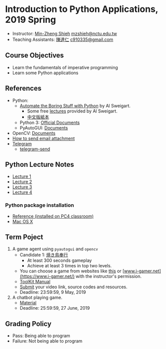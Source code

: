 # Introduction to Python Applications, 2019 Spring

+   Instructor: [Min-Zheng Shieh](mailto:mzshieh@nctu.edu.tw) mzshieh@nctu.edu.tw
+   Teaching Assistants: [陳達仁](mailto:c910335@gmail.com) c910335@gmail.com

## Course Objectives

+   Learn the fundamentals of imperative programming
+   Learn some Python applications

## References

+   Python: 
    + [Automate the Boring Stuff with Python](https://automatetheboringstuff.com/) by Al Sweigart.
        +   Some free [lectures](https://www.youtube.com/playlist?list=PL0-84-yl1fUnRuXGFe_F7qSH1LEnn9LkW) provided by Al Sweigart.
        +   [中文版紙本](https://www.tenlong.com.tw/products/9789864762729)
    +   Python 3: [Official Documents](https://docs.python.org/3/)
    +   PyAutoGUI: [Documents](https://pyautogui.readthedocs.io/en/latest/)
+   OpenCV: [Documents](https://docs.opencv.org/)
+	[How to send email attachment](https://stackoverflow.com/questions/3362600/how-to-send-email-attachments)
+	[Telegram](https://telegram.org/)
    +	[telegram-send](https://pypi.org/project/telegram-send/)

## Python Lecture Notes

+ [Lecture 1](https://hackmd.io/s/rJ6hmNpUN)
+ [Lecture 2](https://hackmd.io/s/ByMfXEPDN)
+ [Lecture 3](https://hackmd.io/s/HJmvTOrcV)
+ [Lecture 4](https://hackmd.io/s/S17MXDc3N)

### Python package installation

+ [Reference (installed on PC4 classroom)](https://hackmd.io/Y-nIHhTrTyW8B42vH14YYw)
+ [Mac OS X](https://hackmd.io/s/S1WCZqluE)

## Term Poject

1. A game agent using `pyautogui` and `opencv`
	+ Candidate 1: [焼き鳥奉行](http://games.twtop.net/fgameplay.php?id=2424)
		+ At least 300 seconds gameplay
		+ Achieve at least 3 times in top two levels.
	+ You can choose a game from websites like [this](http://games.twtop.net/) or [www.i-gamer.net](https://www.i-gamer.net/) with the instructor's permission.
    + [ToolKit Manual](https://hackmd.io/s/B1LbJaRjm)
    + [Submit](https://forms.gle/uwttX6awhZjH74JY9) your video link, source 
codes and resources.
    + Deadline: 23:59:59, 9 May, 2019
2. A chatbot playing game.
	+ [Material](https://hackmd.io/s/HkgaMUc24)
	+ Deadline: 25:59:59, 27 June, 2019

## Grading Policy

+   Pass: Being able to program
+   Failure: Not being able to program
